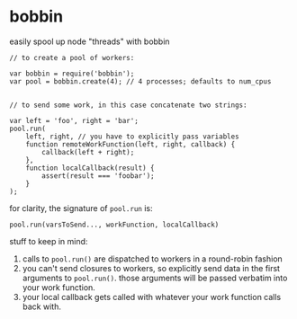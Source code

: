 # bobbin
easily spool up node "threads" with bobbin

	// to create a pool of workers:

    var bobbin = require('bobbin');
    var pool = bobbin.create(4); // 4 processes; defaults to num_cpus


    // to send some work, in this case concatenate two strings:

    var left = 'foo', right = 'bar';
    pool.run(
    	left, right, // you have to explicitly pass variables
    	function remoteWorkFunction(left, right, callback) {
	    	callback(left + right);
	    },
	    function localCallback(result) {
	    	assert(result === 'foobar');
	    }
	);

for clarity, the signature of `pool.run` is:

    pool.run(varsToSend..., workFunction, localCallback)

stuff to keep in mind:

1. calls to `pool.run()` are dispatched to workers in a round-robin fashion
2. you can't send closures to workers, so explicitly send data in the first arguments to `pool.run()`. those arguments will be passed verbatim into your work function.
3. your local callback gets called with whatever your work function calls back with.
